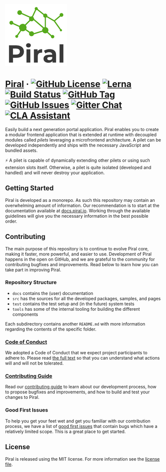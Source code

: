 [![Piral Logo](docs/assets/logo.png)](https://piral.io)

# [Piral](https://piral.io) &middot; [![GitHub License](https://img.shields.io/badge/license-MIT-blue.svg)](https://github.com/smapiot/piral/blob/master/LICENSE) [![Lerna](https://img.shields.io/badge/monorepo-lerna-cc00ff.svg)](https://lernajs.io/) [![Build Status](https://smapiot.visualstudio.com/piral/_apis/build/status/piral-CI?branchName=develop)](https://smapiot.visualstudio.com/piral/_build/latest?definitionId=10) [![GitHub Tag](https://img.shields.io/github/tag/smapiot/piral.svg)](https://github.com/smapiot/piral/releases) [![GitHub Issues](https://img.shields.io/github/issues/smapiot/piral.svg)](https://github.com/smapiot/piral/issues) [![Gitter Chat](https://badges.gitter.im/gitterHQ/gitter.png)](https://gitter.im/piral-io/community) [![CLA Assistant](https://cla-assistant.io/readme/badge/smapiot/piral)](https://cla-assistant.io/smapiot/piral)

Easily build a next generation portal application. Piral enables you to create a modular frontend application that is extended at runtime with decoupled modules called *pilets* leveraging a microfrontend architecture. A pilet can be developed independently and ships with the necessary JavaScript and bundled assets.

:zap: A pilet is capable of dynamically extending other pilets or using such extension slots itself. Otherwise, a pilet is quite isolated (developed and handled) and will never destroy your application.

## Getting Started

Piral is developed as a monorepo. As such this repository may contain an overwhelming amount of information. Our recommendation is to start at the documentation available at [docs.piral.io](https://docs.piral.io). Working through the available guidelines will give you the necessary information in the best possible order.

## Contributing

The main purpose of this repository is to continue to evolve Piral core, making it faster, more powerful, and easier to use. Development of Piral happens in the open on GitHub, and we are grateful to the community for contributing bugfixes and improvements. Read below to learn how you can take part in improving Piral.

### Repository Structure

- `docs` contains the (user) documentation
- `src` has the sources for all the developed packages, samples, and pages
- `test` contains the test setup and (in the future) system tests
- `tools` has some of the internal tooling for building the different components

Each subdirectory contains another `README.md` with more information regarding the contents of the specific folder.

### [Code of Conduct](./CODE_OF_CONDUCT.md)

We adopted a Code of Conduct that we expect project participants to adhere to. Please read [the full text](./CODE_OF_CONDUCT.md) so that you can understand what actions will and will not be tolerated.

### [Contributing Guide](.github/CONTRIBUTING.md)

Read our [contributing guide](.github/CONTRIBUTING.md) to learn about our development process, how to propose bugfixes and improvements, and how to build and test your changes to Piral.

### Good First Issues

To help you get your feet wet and get you familiar with our contribution process, we have a list of [good first issues](https://github.com/smapiot/piral/labels/good%20first%20issue) that contain bugs which have a relatively limited scope. This is a great place to get started.

## License

Piral is released using the MIT license. For more information see the [license file](./LICENSE).
